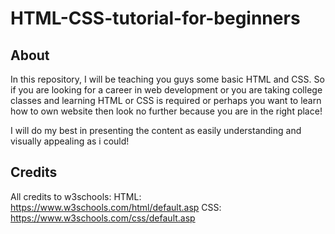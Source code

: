 # HTML-CSS-tutorial-for-beginners

## About
In this repository, I will be teaching you guys some basic HTML and CSS.
So if you are looking for a career in web development
or you are taking college classes and learning HTML or CSS
is required or perhaps you want to learn how to
own website then look no further because
you are in the right place!

I will do my best in presenting the content as
easily understanding and visually appealing as i could!

## Credits
All credits to w3schools:
HTML: https://www.w3schools.com/html/default.asp
CSS: https://www.w3schools.com/css/default.asp
